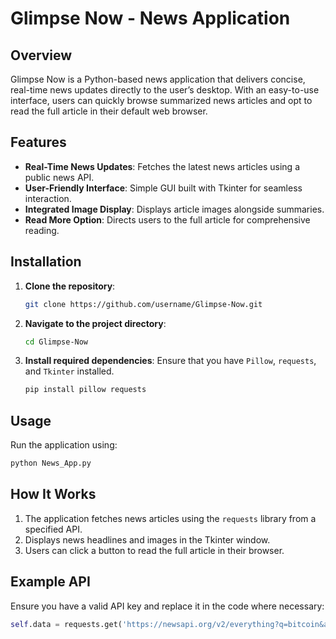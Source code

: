 # Glimpse Now - News Application

## Overview
Glimpse Now is a Python-based news application that delivers concise, real-time news updates directly to the user’s desktop. With an easy-to-use interface, users can quickly browse summarized news articles and opt to read the full article in their default web browser.

## Features
- **Real-Time News Updates**: Fetches the latest news articles using a public news API.
- **User-Friendly Interface**: Simple GUI built with Tkinter for seamless interaction.
- **Integrated Image Display**: Displays article images alongside summaries.
- **Read More Option**: Directs users to the full article for comprehensive reading.

## Installation
1. **Clone the repository**:
   ```bash
   git clone https://github.com/username/Glimpse-Now.git
   ```
2. **Navigate to the project directory**:
   ```bash
   cd Glimpse-Now
   ```
3. **Install required dependencies**:
   Ensure that you have `Pillow`, `requests`, and `Tkinter` installed.
   ```bash
   pip install pillow requests
   ```

## Usage
Run the application using:
```bash
python News_App.py
```

## How It Works
1. The application fetches news articles using the `requests` library from a specified API.
2. Displays news headlines and images in the Tkinter window.
3. Users can click a button to read the full article in their browser.

## Example API
Ensure you have a valid API key and replace it in the code where necessary:
```python
self.data = requests.get('https://newsapi.org/v2/everything?q=bitcoin&apiKey=YOUR_API_KEY').json()
```
